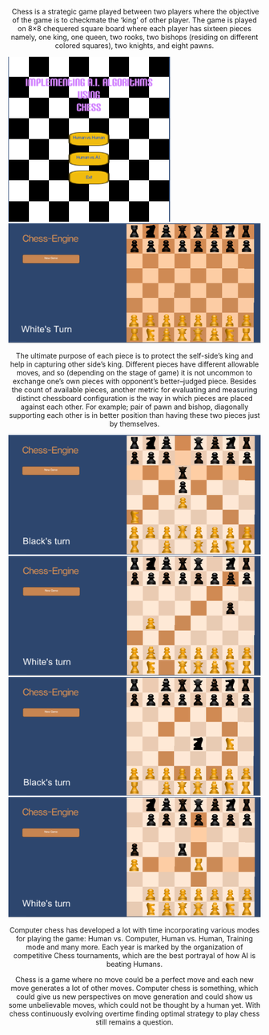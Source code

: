 <p align="center">﻿
Chess is a strategic game played between two players where the objective of the game is to checkmate the ‘king’ of other player. The game is played on 8×8 chequered square board where each player has sixteen pieces namely, one king, one queen, two rooks, two bishops (residing on different colored squares), two knights, and eight pawns. </p>

![Main Menu](https://github.com/PakhiAgarwal/Implementing-AI-algorithms-using-Chess/blob/master/images/front.png) 
![Board](https://github.com/PakhiAgarwal/Implementing-AI-algorithms-using-Chess/blob/master/images/board.png) 

<p align="center">
The ultimate purpose of each piece is to protect the self-side’s king and help in capturing other side’s king. Different pieces have different allowable moves, and so (depending on the stage of game) it is not uncommon to exchange one’s own pieces with opponent’s better–judged piece. Besides the count of available pieces, another metric for evaluating and measuring distinct chessboard configuration is the way in which pieces are placed against each other. For example; pair of pawn and bishop, diagonally supporting each other is in better position than having these two pieces just by themselves. </p>

![Queen's Moves](https://github.com/PakhiAgarwal/Implementing-AI-algorithms-using-Chess/blob/master/images/queen.png) 
![Bishop's Moves](https://github.com/PakhiAgarwal/Implementing-AI-algorithms-using-Chess/blob/master/images/bishop.png) 
![Knight's Moves](https://github.com/PakhiAgarwal/Implementing-AI-algorithms-using-Chess/blob/master/images/knight.png) 
![Rook's Moves](https://github.com/PakhiAgarwal/Implementing-AI-algorithms-using-Chess/blob/master/images/rook.png) 

<p align="center">
Computer chess has developed a lot with time incorporating various modes for playing the game: Human vs. Computer, Human vs. Human, Training mode and many more. Each year is marked by the organization of competitive Chess tournaments, which are the best portrayal of how AI is beating Humans. </p>
<p align="center">
Chess is a game where no move could be a perfect move and each new move generates a lot of other moves. Computer chess is something, which could give us new perspectives on move generation and could show us some unbelievable moves, which could not be thought by a human yet.
With chess continuously evolving overtime finding optimal strategy to play chess still remains a question. </p>
